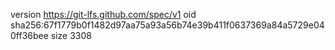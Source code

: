 version https://git-lfs.github.com/spec/v1
oid sha256:67f1779b0f1482d97aa75a93a56b74e39b411f0637369a84a5729e040ff36bee
size 3308
